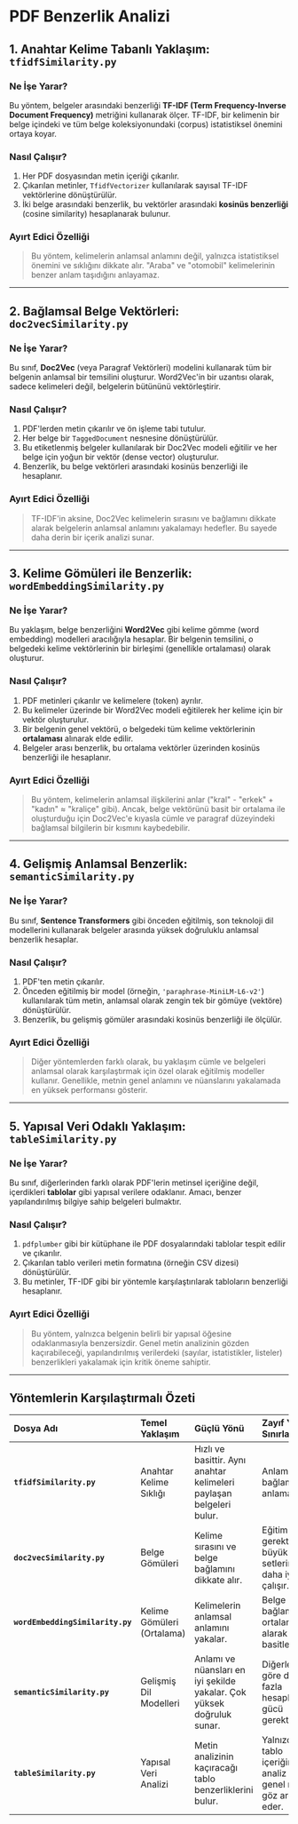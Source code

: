 # PDF Benzerlik Analizi

## 1. Anahtar Kelime Tabanlı Yaklaşım: `tfidfSimilarity.py`

### Ne İşe Yarar?
Bu yöntem, belgeler arasındaki benzerliği **TF-IDF (Term Frequency-Inverse Document Frequency)** metriğini kullanarak ölçer. TF-IDF, bir kelimenin bir belge içindeki ve tüm belge koleksiyonundaki (corpus) istatistiksel önemini ortaya koyar.

### Nasıl Çalışır?
1.  Her PDF dosyasından metin içeriği çıkarılır.
2.  Çıkarılan metinler, `TfidfVectorizer` kullanılarak sayısal TF-IDF vektörlerine dönüştürülür.
3.  İki belge arasındaki benzerlik, bu vektörler arasındaki **kosinüs benzerliği** (cosine similarity) hesaplanarak bulunur.

### Ayırt Edici Özelliği
> Bu yöntem, kelimelerin anlamsal anlamını değil, yalnızca istatistiksel önemini ve sıklığını dikkate alır. "Araba" ve "otomobil" kelimelerinin benzer anlam taşıdığını anlayamaz.

---

## 2. Bağlamsal Belge Vektörleri: `doc2vecSimilarity.py`

### Ne İşe Yarar?
Bu sınıf, **Doc2Vec** (veya Paragraf Vektörleri) modelini kullanarak tüm bir belgenin anlamsal bir temsilini oluşturur. Word2Vec'in bir uzantısı olarak, sadece kelimeleri değil, belgelerin bütününü vektörleştirir.

### Nasıl Çalışır?
1.  PDF'lerden metin çıkarılır ve ön işleme tabi tutulur.
2.  Her belge bir `TaggedDocument` nesnesine dönüştürülür.
3.  Bu etiketlenmiş belgeler kullanılarak bir Doc2Vec modeli eğitilir ve her belge için yoğun bir vektör (dense vector) oluşturulur.
4.  Benzerlik, bu belge vektörleri arasındaki kosinüs benzerliği ile hesaplanır.

### Ayırt Edici Özelliği
> TF-IDF'in aksine, Doc2Vec kelimelerin sırasını ve bağlamını dikkate alarak belgelerin anlamsal anlamını yakalamayı hedefler. Bu sayede daha derin bir içerik analizi sunar.

---

## 3. Kelime Gömüleri ile Benzerlik: `wordEmbeddingSimilarity.py`

### Ne İşe Yarar?
Bu yaklaşım, belge benzerliğini **Word2Vec** gibi kelime gömme (word embedding) modelleri aracılığıyla hesaplar. Bir belgenin temsilini, o belgedeki kelime vektörlerinin bir birleşimi (genellikle ortalaması) olarak oluşturur.

### Nasıl Çalışır?
1.  PDF metinleri çıkarılır ve kelimelere (token) ayrılır.
2.  Bu kelimeler üzerinde bir Word2Vec modeli eğitilerek her kelime için bir vektör oluşturulur.
3.  Bir belgenin genel vektörü, o belgedeki tüm kelime vektörlerinin **ortalaması** alınarak elde edilir.
4.  Belgeler arası benzerlik, bu ortalama vektörler üzerinden kosinüs benzerliği ile hesaplanır.

### Ayırt Edici Özelliği
> Bu yöntem, kelimelerin anlamsal ilişkilerini anlar ("kral" - "erkek" + "kadın" ≈ "kraliçe" gibi). Ancak, belge vektörünü basit bir ortalama ile oluşturduğu için Doc2Vec'e kıyasla cümle ve paragraf düzeyindeki bağlamsal bilgilerin bir kısmını kaybedebilir.

---

## 4. Gelişmiş Anlamsal Benzerlik: `semanticSimilarity.py`

### Ne İşe Yarar?
Bu sınıf, **Sentence Transformers** gibi önceden eğitilmiş, son teknoloji dil modellerini kullanarak belgeler arasında yüksek doğruluklu anlamsal benzerlik hesaplar.

### Nasıl Çalışır?
1.  PDF'ten metin çıkarılır.
2.  Önceden eğitilmiş bir model (örneğin, `'paraphrase-MiniLM-L6-v2'`) kullanılarak tüm metin, anlamsal olarak zengin tek bir gömüye (vektöre) dönüştürülür.
3.  Benzerlik, bu gelişmiş gömüler arasındaki kosinüs benzerliği ile ölçülür.

### Ayırt Edici Özelliği
> Diğer yöntemlerden farklı olarak, bu yaklaşım cümle ve belgeleri anlamsal olarak karşılaştırmak için özel olarak eğitilmiş modeller kullanır. Genellikle, metnin genel anlamını ve nüanslarını yakalamada en yüksek performansı gösterir.

---

## 5. Yapısal Veri Odaklı Yaklaşım: `tableSimilarity.py`

### Ne İşe Yarar?
Bu sınıf, diğerlerinden farklı olarak PDF'lerin metinsel içeriğine değil, içerdikleri **tablolar** gibi yapısal verilere odaklanır. Amacı, benzer yapılandırılmış bilgiye sahip belgeleri bulmaktır.

### Nasıl Çalışır?
1.  `pdfplumber` gibi bir kütüphane ile PDF dosyalarındaki tablolar tespit edilir ve çıkarılır.
2.  Çıkarılan tablo verileri metin formatına (örneğin CSV dizesi) dönüştürülür.
3.  Bu metinler, TF-IDF gibi bir yöntemle karşılaştırılarak tabloların benzerliği hesaplanır.

### Ayırt Edici Özelliği
> Bu yöntem, yalnızca belgenin belirli bir yapısal öğesine odaklanmasıyla benzersizdir. Genel metin analizinin gözden kaçırabileceği, yapılandırılmış verilerdeki (sayılar, istatistikler, listeler) benzerlikleri yakalamak için kritik öneme sahiptir.

---

## Yöntemlerin Karşılaştırmalı Özeti

| Dosya Adı | Temel Yaklaşım | Güçlü Yönü | Zayıf Yönü / Sınırlaması |
| :--- | :--- | :--- | :--- |
| **`tfidfSimilarity.py`** | Anahtar Kelime Sıklığı | Hızlı ve basittir. Aynı anahtar kelimeleri paylaşan belgeleri bulur. | Anlam ve bağlamı anlamaz. |
| **`doc2vecSimilarity.py`** | Belge Gömüleri | Kelime sırasını ve belge bağlamını dikkate alır. | Eğitim gerektirir ve büyük veri setlerinde daha iyi çalışır. |
| **`wordEmbeddingSimilarity.py`** | Kelime Gömüleri (Ortalama) | Kelimelerin anlamsal anlamını yakalar. | Belge bağlamını ortalama alarak basitleştirir. |
| **`semanticSimilarity.py`** | Gelişmiş Dil Modelleri | Anlamı ve nüansları en iyi şekilde yakalar. Çok yüksek doğruluk sunar. | Diğerlerine göre daha fazla hesaplama gücü gerektirebilir. |
| **`tableSimilarity.py`** | Yapısal Veri Analizi | Metin analizinin kaçıracağı tablo benzerliklerini bulur. | Yalnızca tablo içeriğini analiz eder, genel metni göz ardı eder. |
